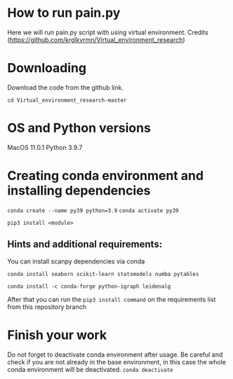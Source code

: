 # How to run pain.py

Here we will run pain.py script with using virtual environment. Credits (https://github.com/krglkvrmn/Virtual_environment_research)

# Downloading

Download the code from the github link.

`cd Virtual_environment_research-master`

# OS and Python versions

MacOS 11.0.1
Python 3.9.7

# Creating conda environment and installing dependencies

`conda create --name py39 python=3.9`
`conda activate py39`

`pip3 install <module>`

## Hints and additional requirements:

You can install scanpy dependencies via conda

`conda install seaborn scikit-learn statsmodels numba pytables`

`conda install -c conda-forge python-igraph leidenalg`

After that you can run the `pip3 install command` on the requirements list from this repository branch

# Finish your work

Do not forget to deactivate conda environment after usage. Be careful and check if you are not already in the base environment, in this case the whole conda environment will be deactivated.
`conda deactivate`
